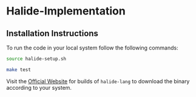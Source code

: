 # Halide-Implementation

## Installation Instructions

To run the code in your local system follow the following commands:

```bash
source halide-setup.sh
```


```bash
make test
```



Visit the [Official Website](https://halide-lang.org/) for builds of `halide-lang` to download the binary according to your system.

